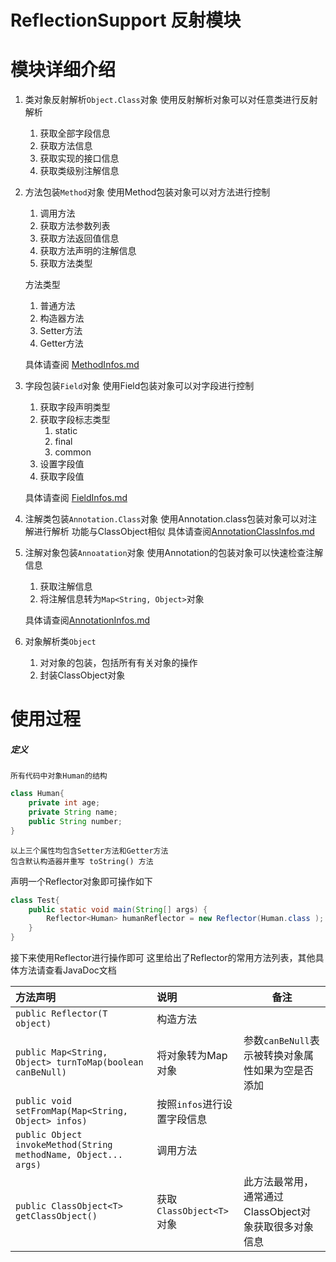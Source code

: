 # ReflectionSupport 反射模块

# 模块详细介绍
1. 类对象反射解析``Object.Class``对象
    使用反射解析对象可以对任意类进行反射解析
    1. 获取全部字段信息 
    2. 获取方法信息    
    3. 获取实现的接口信息
    4. 获取类级别注解信息
    
2. 方法包装``Method``对象
    使用Method包装对象可以对方法进行控制
    1. 调用方法
    2. 获取方法参数列表
    3. 获取方法返回值信息
    4. 获取方法声明的注解信息
    5. 获取方法类型
    
    方法类型
    1. 普通方法
    2. 构造器方法
    3. Setter方法
    4. Getter方法
    
    具体请查阅 [MethodInfos.md](MethodInfos.md)
3. 字段包装``Field``对象
    使用Field包装对象可以对字段进行控制
    1. 获取字段声明类型
    2. 获取字段标志类型
        1. static
        2. final
        3. common
    3. 设置字段值
    4. 获取字段值
    
    具体请查阅 [FieldInfos.md](FieldInfos.md)
4. 注解类包装``Annotation.Class``对象
    使用Annotation.class包装对象可以对注解进行解析
    功能与ClassObject相似
    具体请查阅[AnnotationClassInfos.md](AnnotationClassInfos.md)
5. 注解对象包装``Annoatation``对象
    使用Annotation的包装对象可以快速检查注解信息
    1. 获取注解信息
    2. 将注解信息转为``Map<String, Object>``对象
 
    具体请查阅[AnnotationInfos.md](AnnotationInfos.md)
6. 对象解析类``Object``
    1. 对对象的包装，包括所有有关对象的操作
    2. 封装ClassObject对象

# 使用过程

##### 定义
    所有代码中对象Human的结构
```java
class Human{
    private int age;
    private String name;
    public String number;
}
```
    以上三个属性均包含Setter方法和Getter方法
    包含默认构造器并重写 toString() 方法

声明一个Reflector对象即可操作如下
```java
class Test{
    public static void main(String[] args) {
        Reflector<Human> humanReflector = new Reflector(Human.class );
    }
} 
```
接下来使用Reflector进行操作即可
这里给出了Reflector的常用方法列表，其他具体方法请查看JavaDoc文档

|方法声明|说明|备注|
|:---|:---|---|
|``public Reflector(T object)``|构造方法||
|``public Map<String, Object> turnToMap(boolean canBeNull)``|将对象转为Map对象|参数``canBeNull``表示被转换对象属性如果为空是否添加|
|``public void setFromMap(Map<String, Object> infos)``|按照``infos``进行设置字段信息||
|``public Object invokeMethod(String methodName, Object... args)``|调用方法||
|``public ClassObject<T> getClassObject()``|获取``ClassObject<T>``对象|此方法最常用，通常通过ClassObject对象获取很多对象信息|